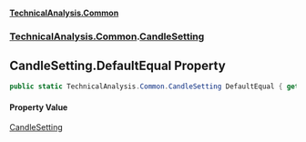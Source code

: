 #### [TechnicalAnalysis.Common](TechnicalAnalysis.Common.md 'TechnicalAnalysis.Common')
### [TechnicalAnalysis.Common](TechnicalAnalysis.Common.md#TechnicalAnalysis.Common 'TechnicalAnalysis.Common').[CandleSetting](CandleSetting.md 'TechnicalAnalysis.Common.CandleSetting')

## CandleSetting.DefaultEqual Property

```csharp
public static TechnicalAnalysis.Common.CandleSetting DefaultEqual { get; }
```

#### Property Value
[CandleSetting](CandleSetting.md 'TechnicalAnalysis.Common.CandleSetting')